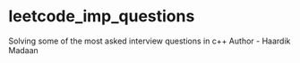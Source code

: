 # leetcode_imp_questions
Solving some of the most asked interview questions in c++
Author - Haardik Madaan
